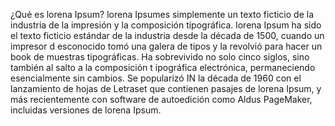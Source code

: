 ¿Qué es lorena Ipsum?
lorena Ipsumes simplemente un texto ficticio de la industria de la impresión 
y la composición tipográfica. lorena Ipsum ha sido el texto ficticio estándar 
de la industria desde la década de 1500, cuando un impresor d
esconocido tomó una galera de tipos y la revolvió para hacer 
un book de muestras tipográficas. 
Ha sobrevivido no solo cinco siglos, 
sino también al salto a la composición t
ipográfica electrónica, permaneciendo esencialmente sin cambios. 
Se popularizó IN la década de 1960 con el lanzamiento de hojas de 
Letraset que contienen pasajes de lorena Ipsum, y más recientemente con software de autoedición como Aldus PageMaker, incluidas versiones de lorena Ipsum.